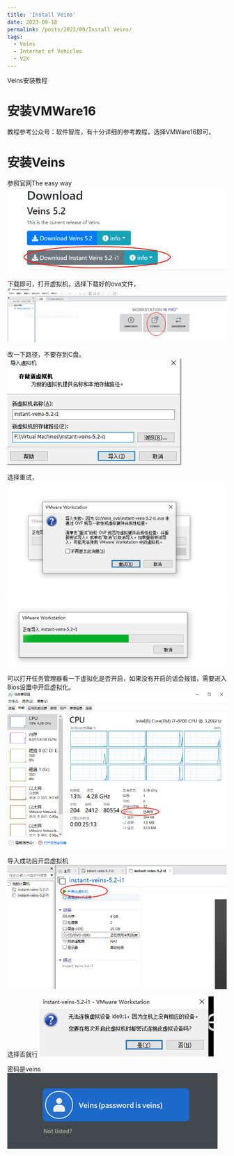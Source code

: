 ```yaml
---
title: 'Install Veins'
date: 2023-09-18
permalink: /posts/2023/09/Install Veins/
tags:
  - Veins
  - Internet of Vehicles
  - V2X
---
```


Veins安装教程



# 安装VMWare16

教程参考公众号：软件智库，有十分详细的参考教程，选择VMWare16即可。

# 安装Veins

参照官网The easy way
![Alt text](/images/posts/20230919/image.png)

下载即可，打开虚拟机，选择下载好的ova文件，
![Alt text](/images/posts/20230919/image-2.png)

改一下路径，不要存到C盘。
![Alt text](/images/posts/20230919/image-3.png)

选择重试，
![Alt text](/images/posts/20230919/image-1.png)
![Alt text](/images/posts/20230919/image-5.png)

可以打开任务管理器看一下虚拟化是否开启，如果没有开启的话会报错，需要进入Bios设置中开启虚拟化。
![Alt text](/images/posts/20230919/image-4.png)

导入成功后开启虚拟机
![Alt text](/images/posts/20230919/image-6.png)

选择否就行
![Alt text](/images/posts/20230919/image-7.png)

密码是veins
![Alt text](/images/posts/20230919/image-8.png)